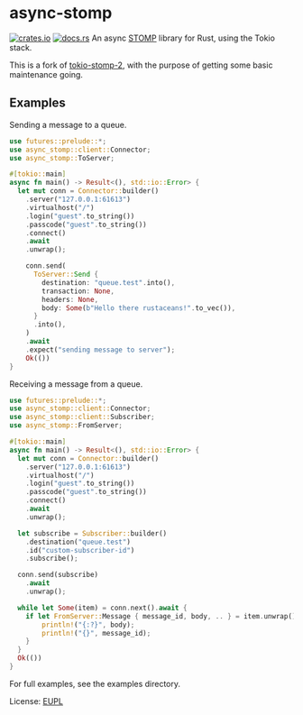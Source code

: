 # async-stomp
[![crates.io](https://img.shields.io/crates/v/async-stomp.svg)](https://crates.io/crates/async-stomp)
[![docs.rs](https://docs.rs/async-stomp/badge.svg)](https://docs.rs/async-stomp/latest/async_stomp/)
An async [STOMP](https://stomp.github.io/) library for Rust, using the Tokio stack.

This is a fork of [tokio-stomp-2](https://github.com/alexkunde/tokio-stomp-2), with the purpose of getting some basic maintenance going.

## Examples

Sending a message to a queue.

```rust
use futures::prelude::*;
use async_stomp::client::Connector;
use async_stomp::ToServer;

#[tokio::main]
async fn main() -> Result<(), std::io::Error> {
  let mut conn = Connector::builder()
    .server("127.0.0.1:61613")
    .virtualhost("/")
    .login("guest".to_string())
    .passcode("guest".to_string())
    .connect()
    .await
    .unwrap();

    conn.send(
      ToServer::Send {
        destination: "queue.test".into(),
        transaction: None,
        headers: None,
        body: Some(b"Hello there rustaceans!".to_vec()),
      }
      .into(),
    )
    .await
    .expect("sending message to server");
    Ok(())
}
```

Receiving a message from a queue.
```rust
use futures::prelude::*;
use async_stomp::client::Connector;
use async_stomp::client::Subscriber;
use async_stomp::FromServer;

#[tokio::main]
async fn main() -> Result<(), std::io::Error> {
  let mut conn = Connector::builder()
    .server("127.0.0.1:61613")
    .virtualhost("/")
    .login("guest".to_string())
    .passcode("guest".to_string())
    .connect()
    .await
    .unwrap();

  let subscribe = Subscriber::builder()
    .destination("queue.test")
    .id("custom-subscriber-id")
    .subscribe();

  conn.send(subscribe)
    .await
    .unwrap();

  while let Some(item) = conn.next().await {
    if let FromServer::Message { message_id, body, .. } = item.unwrap().content {
        println!("{:?}", body);
        println!("{}", message_id);
    }
  }
  Ok(())
}
```

For full examples, see the examples directory.

License: [EUPL](LICENSE)

